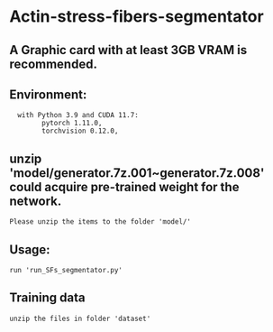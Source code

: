 # Actin-stress-fibers-segmentator
## A Graphic card with at least 3GB VRAM is recommended.
## Environment:
      with Python 3.9 and CUDA 11.7:
            pytorch 1.11.0,
            torchvision 0.12.0,
 
## unzip 'model/generator.7z.001~generator.7z.008' could acquire pre-trained weight for the network.
    Please unzip the items to the folder 'model/'

## Usage:
    run 'run_SFs_segmentator.py'

## Training data
    unzip the files in folder 'dataset'
